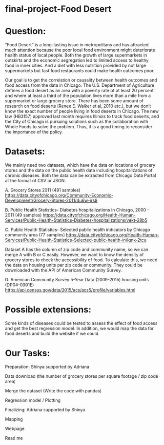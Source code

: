 # final-project-Food Desert

# Question:
“Food Desert” is a long-lasting issue in metropolitans and has attracted much attention because the poor local food environment might deteriorate health status of local people. Both the growth of large supermarkets in outskirts and the economic segregation led to limited access to healthy food in inner cities. And a diet with less nutrition provided by not large supermarkets but fast food restaurants could make health outcomes poor.

Our goal is to get the correlation or causality between health outcomes and food access from the data in Chicago. The U.S. Department of Agriculture defines a food desert as an area with a poverty rate of at least 20 percent and where at least a third of the population lives more than a mile from a supermarket or large grocery store. There has been some amount of research on food deserts (Renee E. Walker et al, 2010 etc.), but we don’t know the exact number of people living in food deserts in Chicago. The new law (HB3157) approved last month requires Illinois to track food deserts, and the City of Chicago is pursuing solutions such as the collaboration with Whole Foods to solve the problem. Thus, it is a good timing to reconsider the importance of the policy.


# Datasets:
We mainly need two datasets, which have the data on locations of grocery stores and the data on the public health data including hospitalizations of chronic diseases. Both the data can be extracted from Chicago Data Portal at the format of CSV or JSON.
     
A. Grocery Stores 2011 (491 samples)
https://data.cityofchicago.org/Community-Economic-Development/Grocery-Stores-2011/4u6w-irs9

B. Public Health Statistics- Diabetes hospitalizations in Chicago, 2000 - 2011 (49 samples)
https://data.cityofchicago.org/Health-Human-Services/Public-Health-Statistics-Diabetes-hospitalizations/vekt-28b5

C. Public Health Statistics- Selected public health indicators by Chicago community area (77 samples)
https://data.cityofchicago.org/Health-Human-Services/Public-Health-Statistics-Selected-public-health-in/iqnk-2tcu

Dataset A has the column of zip code and community name, so we can merge A with B or C easily. However, we want to know the density of grocery stores to check the accessibility of food. To calculate this, we need the data on housing units per zip code or community. They could be downloaded with the API of American Community Survey.

D. American Community Survey 5-Year Data (2009-2015) housing units (DP04-0001E)
https://api.census.gov/data/2015/acs/acs5/profile/variables.html

# Possible extensions:
Some kinds of diseases could be tested to assess the effect of food access and get the best regression model. In addition, we would map the data for food deserts and build the website if we could.


# Our Tasks:
Preparation: Shinya supported by Adriana

Data download (the number of grocery stores per square footage / zip code area)

Merge the dataset (Write the code with pandas)

Regression model / Plotting


Finalizing: Adriana supported by Shinya

Mapping

Webpage

Read me
